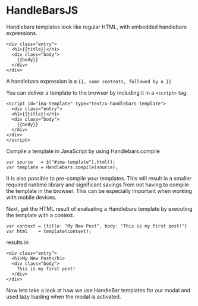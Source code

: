 HandleBarsJS
============

Handlebars templates look like regular HTML, with embedded handlebars expressions.

````
<div class="entry">
  <h1>{{title}}</h1>
  <div class="body">
    {{body}}
  </div>
</div>
````
A handlebars expression is a `{{, some contents, followed by a }}`

You can deliver a template to the browser by including it in a `<script>` tag.
````
<script id="ima-template" type="text/x-handlebars-template">
  <div class="entry">
  <h1>{{title}}</h1>
  <div class="body">
    {{body}}
  </div>
</div>
</script>
````
Compile a template in JavaScript by using Handlebars.compile
````
var source   = $("#ima-template").html();
var template = Handlebars.compile(source);
````
It is also possible to pre-compile your templates. This will result in a smaller required runtime library and significant savings from not having to compile the template in the browser. This can be especially important when working with mobile devices.

Next, get the HTML result of evaluating a Handlebars template by executing the template with a context.
````
var context = {title: "My New Post", body: "This is my first post!"}
var html    = template(context);
````
results in
````
<div class="entry">
  <h1>My New Post</h1>
  <div class="body">
    This is my first post!
  </div>
</div>
````
Now lets take a look at how we use HandleBar templates for our modal and used lazy loading when the modal is activated.
